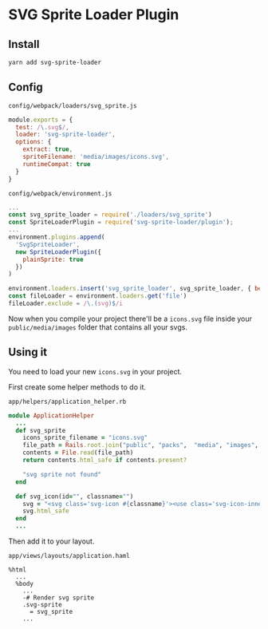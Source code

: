 # SVG Sprite Loader Plugin

## Install
```sh
yarn add svg-sprite-loader
```

## Config
`config/webpack/loaders/svg_sprite.js`
```javascript
module.exports = {
  test: /\.svg$/,
  loader: 'svg-sprite-loader',
  options: {
    extract: true,
    spriteFilename: 'media/images/icons.svg',
    runtimeCompat: true
  }
}
```

`config/webpack/environment.js`
```javascript
...
const svg_sprite_loader = require('./loaders/svg_sprite')
const SpriteLoaderPlugin = require('svg-sprite-loader/plugin');
...
environment.plugins.append(
  'SvgSpriteLoader',
  new SpriteLoaderPlugin({
    plainSprite: true
  })
)

environment.loaders.insert('svg_sprite_loader', svg_sprite_loader, { before: 'file' })
const fileLoader = environment.loaders.get('file')
fileLoader.exclude = /\.(svg)$/i
```

Now when you compile your project there'll be a `icons.svg` file inside your `public/media/images` folder that contains 
all your svgs.

## Using it
You need to load your new `icons.svg` in your project.

First create some helper methods to do it.

`app/helpers/application_helper.rb`
```ruby
module ApplicationHelper
  ...
  def svg_sprite
    icons_sprite_filename = "icons.svg"
    file_path = Rails.root.join("public", "packs",  "media", "images", icons_sprite_filename)
    contents = File.read(file_path)
    return contents.html_safe if contents.present?

    "svg sprite not found"
  end

  def svg_icon(id="", classname="")
    svg = "<svg class='svg-icon #{classname}'><use class='svg-icon-inner' xlink:href='##{id}'/></svg>"
    svg.html_safe
  end
  ...
```

Then add it to your layout.

`app/views/layouts/application.haml`
```haml
%html
  ...
  %body
    ...
    -# Render svg sprite
    .svg-sprite
      = svg_sprite
    ...
```
